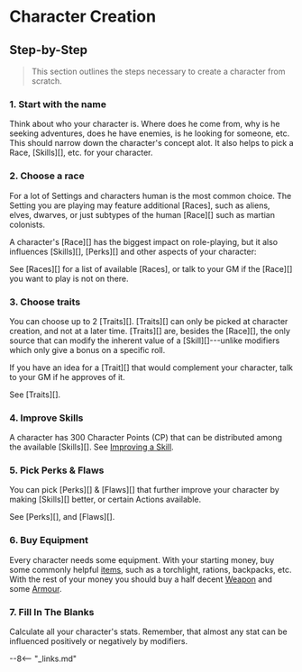 # Character Creation

## Step-by-Step

> This section outlines the steps necessary to create a character from scratch.

### 1. Start with the name

Think about who your character is. Where does he come from, why is he seeking
adventures, does he have enemies, is he looking for someone, etc. This should
narrow down the character's concept alot. It also helps to pick a Race,
[Skills][], etc. for your character.

### 2. Choose a race

For a lot of Settings and characters human is the most common choice. The
Setting you are playing may feature additional [Races], such as aliens, elves,
dwarves, or just subtypes of the human [Race][] such as martian colonists.

A character's [Race][] has the biggest impact on role-playing, but it also
influences [Skills][], [Perks][] and other aspects of your character:

See [Races][] for a list of available [Races], or talk to your GM if the
[Race][] you want to play is not on there.

### 3. Choose traits

You can choose up to 2 [Traits][]. [Traits][] can only be picked at character
creation, and not at a later time. [Traits][] are, besides the [Race][], the
only source that can modify the inherent value of a [Skill][]---unlike modifiers
which only give a bonus on a specific roll.

If you have an idea for a [Trait][] that would complement your character, talk
to your GM if he approves of it.

See [Traits][].

### 4. Improve Skills

A character has 300 Character Points (CP) that can be distributed among the
available [Skills][]. See [Improving a
Skill](/character/skills#improving-a-skill).

### 5. Pick Perks & Flaws

You can pick [Perks][] & [Flaws][] that further improve your character by making
[Skills][] better, or certain Actions available.

See [Perks][], and [Flaws][].

### 6. Buy Equipment

Every character needs some equipment. With your starting money, buy some
commonly helpful [items](/equipment/util-misc/), such as a torchlight, rations,
backpacks, etc. With the rest of your money you should buy a half decent
[Weapon](/equipment/weapons/) and some [Armour](/equipment/armour-outfits/).

### 7. Fill In The Blanks

Calculate all your character's stats. Remember, that almost any stat can be
influenced positively or negatively by modifiers.

--8<-- "_links.md"
